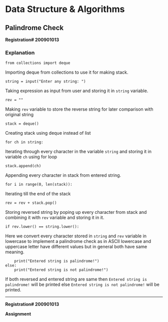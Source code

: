 # Data Structure & Algorithms
## Palindrome Check
**Registration# 200901013**
### Explanation
```
from collections import deque
```
Importing deque from collections to use it for making stack.

```
string = input("Enter any string: ")
```
Taking expression as input from user and storing it in `string` variable.

```
rev = ""
```
Making `rev` variable to store the reverse string for later comparison with original string

```
stack = deque()
```
Creating stack using deque instead of list

```
for ch in string:
```
Iterating through every character in the variable `string` and storing it in variable `ch` using for loop

```
stack.append(ch)
```
Appending every character in stack from entered string.

```
for i in range(0, len(stack)):
```
Iterating till the end of the stack

```
rev = rev + stack.pop()
```
Storing reversed string by poping up every character from stack and combining it with `rev` variable and storing it in it.

```
if rev.lower() == string.lower():
```
Here we convert every character stored in `string` and `rev` variable in lowercase to implement a palindrome check as in ASCII lowercase and uppercase letter have different values but in general both have same meaning.

```
    print("Entered string is palindrome!")
else:
    print("Entered string is not palindrome!")
```
If both reversed and entered string are same then `Entered string is palindrome!` will be printed else `Entered string is not palindrome!` will be printed.

---

**Registration# 200901013**

**Assignment**
